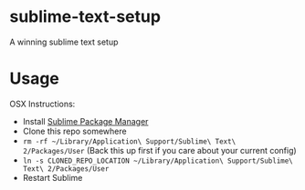 sublime-text-setup
==================

A winning sublime text setup


Usage
==================

OSX Instructions:

- Install [Sublime Package Manager](http://wbond.net/sublime_packages/package_control)
- Clone this repo somewhere
- ```rm -rf ~/Library/Application\ Support/Sublime\ Text\ 2/Packages/User``` (Back this up first if you care about your current config)
- ```ln -s CLONED_REPO_LOCATION ~/Library/Application\ Support/Sublime\ Text\ 2/Packages/User```
- Restart Sublime
